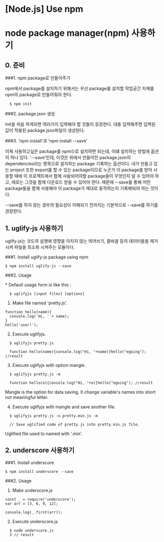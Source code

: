 [Node.js] Use npm
=============

# node package manager(npm) 사용하기



## 0. 준비
###1. npm package로 만들어주기

  npm에서 package를 설치하기 위해서는 우선 package를 설치할 작업공간 자체를 npm의 package로 만들어줘야 한다.
  ```
    $ npm init
  ```

###2. package.json 생성

 init을 처음 하게되면 여러가지 입력해야 할 것들이 등장한다. 대충 입력해주면 입력된 값이 적용된 package.json파일이 생성된다.

###3. 'npm install'과 'npm install --save'

 이제 사용하고싶은 package를 npm으로 설치하면 되는데, 이떄 설치하는 방법에 옵션이 하나 있다. '--save'인데, 이것은 위에서 만들어진 package.json의 dependencies라는 항목으로 설치하는 package 기록하는 옵션이다. 내가 만들고 있는 project 또한 export를 할 수 있는 package이므로 누군가 이 package를 받아 사용할 때에 이 프로젝트에서 함께 사용되어야할 package들이 무엇인지 알 수 있어야 하고, 때로는 그것을 함께 다운로드 받을 수 있어야 한다. 때문에 --save를 통해 어떤 package들을 함께 사용해야 이 package가 제대로 동작하는지 기록해둬야 하는 것이다.

 --save를 하지 않는 경우의 필요성이 이해되기 전까지는 기본적으로 --save를 하기를 권장한다.




## 1. uglify-js 사용하기
  uglify-js는 코드의 실행에 영향을 미치지 않는 띄어쓰기, 줄바꿈 등의 데이터들을 제거시켜 파일을 최소화 시켜주는 모듈이다.

###1. Install uglify-js package using npm
  ```
  $ npm install uglify-js --save
  ```

###2. Usage

 \* Default usage form is like this :
  ```
    $ uglifyjs [input files] [options]
  ```

  1. Make file named 'pretty.js'.
  ```
  function hello(name){
    console.log('Hi, ' + name);
  }
  hello('user!');
  ```

  2. Execute uglifyjs.
  ```
    $ uglifyjs pretty.js

    function hello(name){console.log("Hi, "+name)}hello("egoing"); //result
  ```

  3. Execute uglifyjs with option mangle.
  ```
    $ uglifyjs pretty.js -m

    function hello(o){console.log("Hi, "+o)}hello("egoing"); //result
  ```
  Mangle is the option for data saving. It change variable's names into short not meaningful letter.

  4. Execute uglifyjs with mangle and save another file.
  ```
    $ uglifyjs pretty.js -o pretty.min.js -m

    // Save uglified code of pretty.js into pretty.min.js file.
  ```
  Uglified file used to named with '.min'.




## 2. underscore 사용하기

###1. Install underscore
  ```
  $ npm install underscore --save
  ```

###2. Usage

  1. Make underscore.js

  ```
  const _ = require('underscore');
  var arr = [3, 6, 9, 12];

  console.log(_.first(arr));
  ```

  2. Execute underscore.js

  ```
    $ node underscore.js
    3 // result
  ```
